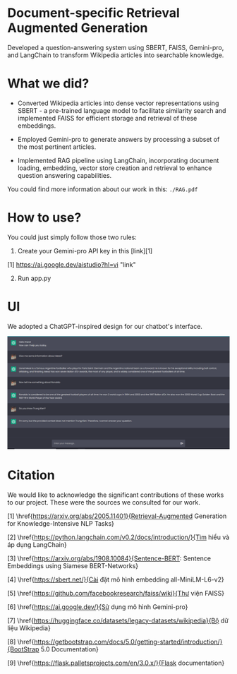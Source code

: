 # Document-specific Retrieval Augmented Generation
Developed a question-answering system using SBERT, FAISS, Gemini-pro, and LangChain to transform Wikipedia articles into searchable knowledge.

# What we did?

* Converted Wikipedia articles into dense vector representations using SBERT - a pre-trained language model
to facilitate similarity search and implemented FAISS for efficient storage and retrieval of these embeddings.

* Employed Gemini-pro to generate answers by processing a subset of the most pertinent articles.

* Implemented RAG pipeline using LangChain, incorporating document loading, embedding, vector store
creation and retrieval to enhance question answering capabilities.

You could find more information about our work in this: ```./RAG.pdf```

# How to use?

You could just simply follow those two rules:

1. Create your Gemini-pro API key in this [link][1]

[1] https://ai.google.dev/aistudio?hl=vi "link"

2. Run app.py

# UI

We adopted a ChatGPT-inspired design for our chatbot's interface.

![](./chatbot.png)

# Citation

We would like to acknowledge the significant contributions of these works to our project. These were the sources we consulted for our work.

[1] \href{https://arxiv.org/abs/2005.11401}{Retrieval-Augmented Generation for Knowledge-Intensive NLP Tasks}

[2] \href{https://python.langchain.com/v0.2/docs/introduction/}{Tìm hiểu và áp dụng LangChain}

[3] \href{https://arxiv.org/abs/1908.10084}{Sentence-BERT: Sentence Embeddings using Siamese BERT-Networks}

[4] \href{https://sbert.net/}{Cài đặt mô hình embedding all-MiniLM-L6-v2}

[5] \href{https://github.com/facebookresearch/faiss/wiki}{Thư viện FAISS}

[6] \href{https://ai.google.dev/}{Sử dụng mô hình Gemini-pro}

[7] \href{https://huggingface.co/datasets/legacy-datasets/wikipedia}{Bộ dữ liệu Wikipedia}

[8] \href{https://getbootstrap.com/docs/5.0/getting-started/introduction/}{BootStrap 5.0 Documentation}

[9] \href{https://flask.palletsprojects.com/en/3.0.x/}{Flask documentation}
